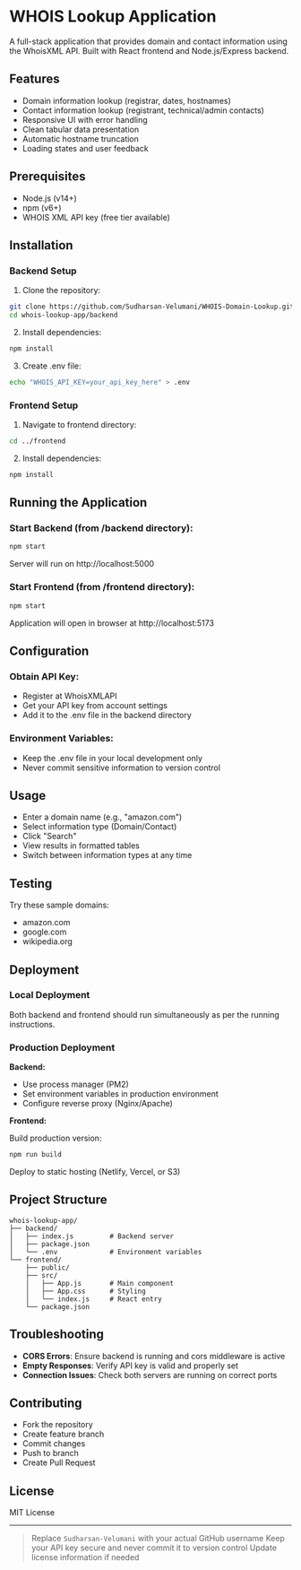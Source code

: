 # WHOIS Lookup Application

A full-stack application that provides domain and contact information using the WhoisXML API. Built with React frontend and Node.js/Express backend.

## Features

- Domain information lookup (registrar, dates, hostnames)
- Contact information lookup (registrant, technical/admin contacts)
- Responsive UI with error handling
- Clean tabular data presentation
- Automatic hostname truncation
- Loading states and user feedback

## Prerequisites

- Node.js (v14+)
- npm (v6+)
- WHOIS XML API key (free tier available)

## Installation

### Backend Setup
1. Clone the repository:
```bash
git clone https://github.com/Sudharsan-Velumani/WHOIS-Domain-Lookup.git
cd whois-lookup-app/backend
```

2. Install dependencies:
```bash
npm install
```

3. Create .env file:
```bash
echo "WHOIS_API_KEY=your_api_key_here" > .env
```

### Frontend Setup
1. Navigate to frontend directory:
```bash
cd ../frontend
```

2. Install dependencies:
```bash
npm install
```

## Running the Application

### Start Backend (from /backend directory):
```bash
npm start
```
Server will run on http://localhost:5000

### Start Frontend (from /frontend directory):
```bash
npm start
```
Application will open in browser at http://localhost:5173

## Configuration

### Obtain API Key:

- Register at WhoisXMLAPI
- Get your API key from account settings
- Add it to the .env file in the backend directory

### Environment Variables:

- Keep the .env file in your local development only
- Never commit sensitive information to version control

## Usage

- Enter a domain name (e.g., "amazon.com")
- Select information type (Domain/Contact)
- Click "Search"
- View results in formatted tables
- Switch between information types at any time

## Testing

Try these sample domains:

- amazon.com
- google.com
- wikipedia.org

## Deployment

### Local Deployment
Both backend and frontend should run simultaneously as per the running instructions.

### Production Deployment

**Backend:**

- Use process manager (PM2)
- Set environment variables in production environment
- Configure reverse proxy (Nginx/Apache)

**Frontend:**

Build production version:
```bash
npm run build
```
Deploy to static hosting (Netlify, Vercel, or S3)

## Project Structure

```
whois-lookup-app/
├── backend/
│   ├── index.js         # Backend server
│   ├── package.json
│   └── .env             # Environment variables
└── frontend/
    ├── public/
    ├── src/
    │   ├── App.js       # Main component
    │   ├── App.css      # Styling
    │   └── index.js     # React entry
    └── package.json
```

## Troubleshooting

- **CORS Errors**: Ensure backend is running and cors middleware is active
- **Empty Responses**: Verify API key is valid and properly set
- **Connection Issues**: Check both servers are running on correct ports

## Contributing

- Fork the repository
- Create feature branch
- Commit changes
- Push to branch
- Create Pull Request

## License

MIT License

---

> Replace `Sudharsan-Velumani` with your actual GitHub username
> Keep your API key secure and never commit it to version control
> Update license information if needed
